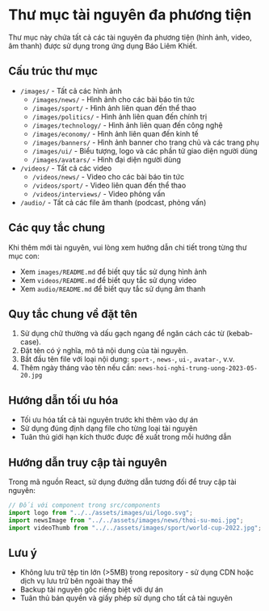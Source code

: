 # Thư mục tài nguyên đa phương tiện

Thư mục này chứa tất cả các tài nguyên đa phương tiện (hình ảnh, video, âm thanh) được sử dụng trong ứng dụng Báo Liêm Khiết.

## Cấu trúc thư mục

- `/images/` - Tất cả các hình ảnh
  - `/images/news/` - Hình ảnh cho các bài báo tin tức
  - `/images/sport/` - Hình ảnh liên quan đến thể thao
  - `/images/politics/` - Hình ảnh liên quan đến chính trị
  - `/images/technology/` - Hình ảnh liên quan đến công nghệ
  - `/images/economy/` - Hình ảnh liên quan đến kinh tế
  - `/images/banners/` - Hình ảnh banner cho trang chủ và các trang phụ
  - `/images/ui/` - Biểu tượng, logo và các phần tử giao diện người dùng
  - `/images/avatars/` - Hình đại diện người dùng
- `/videos/` - Tất cả các video
  - `/videos/news/` - Video cho các bài báo tin tức
  - `/videos/sport/` - Video liên quan đến thể thao
  - `/videos/interviews/` - Video phỏng vấn
- `/audio/` - Tất cả các file âm thanh (podcast, phỏng vấn)

## Các quy tắc chung

Khi thêm mới tài nguyên, vui lòng xem hướng dẫn chi tiết trong từng thư mục con:

- Xem `images/README.md` để biết quy tắc sử dụng hình ảnh
- Xem `videos/README.md` để biết quy tắc sử dụng video
- Xem `audio/README.md` để biết quy tắc sử dụng âm thanh

## Quy tắc chung về đặt tên

1. Sử dụng chữ thường và dấu gạch ngang để ngăn cách các từ (kebab-case).
2. Đặt tên có ý nghĩa, mô tả nội dung của tài nguyên.
3. Bắt đầu tên file với loại nội dung: `sport-`, `news-`, `ui-`, `avatar-`, v.v.
4. Thêm ngày tháng vào tên nếu cần: `news-hoi-nghi-trung-uong-2023-05-20.jpg`

## Hướng dẫn tối ưu hóa

- Tối ưu hóa tất cả tài nguyên trước khi thêm vào dự án
- Sử dụng đúng định dạng file cho từng loại tài nguyên
- Tuân thủ giới hạn kích thước được đề xuất trong mỗi hướng dẫn

## Hướng dẫn truy cập tài nguyên

Trong mã nguồn React, sử dụng đường dẫn tương đối để truy cập tài nguyên:

```jsx
// Đối với component trong src/components
import logo from "../../assets/images/ui/logo.svg";
import newsImage from "../../assets/images/news/thoi-su-moi.jpg";
import videoThumb from "../../assets/images/sport/world-cup-2022.jpg";
```

## Lưu ý

- Không lưu trữ tệp tin lớn (>5MB) trong repository - sử dụng CDN hoặc dịch vụ lưu trữ bên ngoài thay thế
- Backup tài nguyên gốc riêng biệt với dự án
- Tuân thủ bản quyền và giấy phép sử dụng cho tất cả tài nguyên 